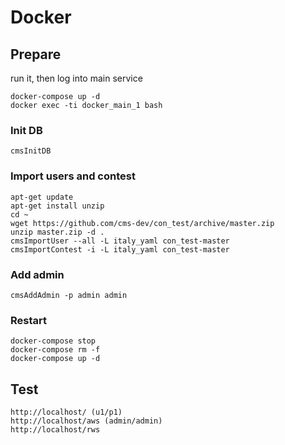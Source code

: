 # Docker


## Prepare

run it, then log into main service

```
docker-compose up -d
docker exec -ti docker_main_1 bash
```

### Init DB

```
cmsInitDB
```

### Import users and contest

```
apt-get update
apt-get install unzip
cd ~
wget https://github.com/cms-dev/con_test/archive/master.zip
unzip master.zip -d .
cmsImportUser --all -L italy_yaml con_test-master
cmsImportContest -i -L italy_yaml con_test-master
```

### Add admin

```
cmsAddAdmin -p admin admin
```

### Restart

```
docker-compose stop 
docker-compose rm -f 
docker-compose up -d 
```

## Test

```
http://localhost/ (u1/p1)
http://localhost/aws (admin/admin)
http://localhost/rws
```



